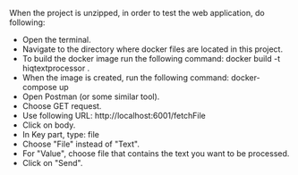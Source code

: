 When the project is unzipped, in order to test the web application, do following:
- Open the terminal.
- Navigate to the directory where docker files are located in this project.
- To build the docker image run the following command: docker build -t hiqtextprocessor .
- When the image is created, run the following command: docker-compose up
- Open Postman (or some similar tool).
- Choose GET request.
- Use following URL: http://localhost:6001/fetchFile
- Click on body.
- In Key part, type: file
- Choose "File" instead of "Text".
- For "Value", choose file that contains the text you want to be processed.
- Click on "Send". 
